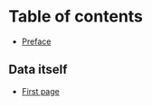 # Table of contents

* [Preface](README.md)

## Data itself

* [First page](data-and-its-normalisation/first-page.md)

